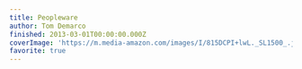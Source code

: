 ```yaml
---
title: Peopleware
author: Tom Demarco
finished: 2013-03-01T00:00:00.000Z
coverImage: 'https://m.media-amazon.com/images/I/815DCPI+lwL._SL1500_.jpg'
favorite: true
---
```

